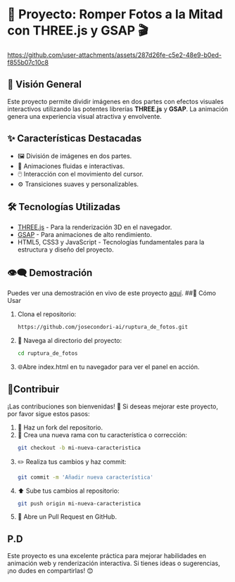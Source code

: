 # 📸 Proyecto: Romper Fotos a la Mitad con THREE.js y GSAP 🎬



https://github.com/user-attachments/assets/287d26fe-c5e2-48e9-b0ed-f855b07c10c8


## 🌟 Visión General
Este proyecto permite dividir imágenes en dos partes con efectos visuales interactivos utilizando las potentes librerías **THREE.js** y **GSAP**. La animación genera una experiencia visual atractiva y envolvente.

## ✨ Características Destacadas
- 🖼️ División de imágenes en dos partes.
- 🎥 Animaciones fluidas e interactivas.
- 🖱️ Interacción con el movimiento del cursor.
- ⚙️ Transiciones suaves y personalizables.

## 🛠️ Tecnologías Utilizadas
- [THREE.js](https://threejs.org/) - Para la renderización 3D en el navegador.
- [GSAP](https://greensock.com/gsap/) - Para animaciones de alto rendimiento.
- HTML5, CSS3 y JavaScript - Tecnologías fundamentales para la estructura y diseño del proyecto.

## 👁️‍🗨️ Demostración
Puedes ver una demostración en vivo de este proyecto [aquí](#).
##🚀 Cómo Usar
1.  Clona el repositorio:
    ```bash
    https://github.com/josecondori-ai/ruptura_de_fotos.git
    ```
2. 📂 Navega al directorio del proyecto:
    ```bash
    cd ruptura_de_fotos
    ```
3.  🌐Abre index.html en tu navegador para ver el panel en acción.

## 🤝Contribuir
¡Las contribuciones son bienvenidas! 🙌 Si deseas mejorar este proyecto, por favor sigue estos pasos:
1. 🍴 Haz un fork del repositorio.
2. 🌿 Crea una nueva rama con tu característica o corrección:
    ```bash
    git checkout -b mi-nueva-caracteristica
    ```
3. ✏️ Realiza tus cambios y haz commit:
    ```bash
    git commit -m 'Añadir nueva característica'
    ```
4. ⬆️ Sube tus cambios al repositorio:
    ```bash
    git push origin mi-nueva-caracteristica
    ```
5. 🔄 Abre un Pull Request en GitHub.

## P.D
Este proyecto es una excelente práctica para mejorar habilidades en animación web y renderización interactiva. Si tienes ideas o sugerencias, ¡no dudes en compartirlas! 😊
